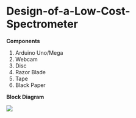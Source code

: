# Design-of-a-Low-Cost-Spectrometer

**Components**
  1. Arduino Uno/Mega
  2. Webcam
  3. Disc
  4. Razor Blade
  5. Tape
  6. Black Paper
  

**Block Diagram**


![](Spectrometer_concept.jpg)



